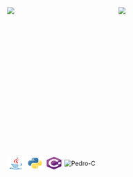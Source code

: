 <div style="display: flex; align-items: flex-start;">
  <img src="https://github-readme-stats.vercel.app/api?username=pedroors&theme=dark&show_icons=true&hide_border=true&count_private=true" width="400" style="margin-right: 10px; min-height: 300px; object-fit: contain;">
  <img src="https://github-readme-stats.vercel.app/api/top-langs/?username=pedroors&theme=dark&show_icons=true&hide_border=true&layout=compact&langs_count=8" width="400" style="min-height: 300px; object-fit: contain;">
</div>
  
  ##
  
<div style="display: inline_block"><br>
  <img align="center" alt="Pedro-CSS" height="30" width="40" src="https://raw.githubusercontent.com/devicons/devicon/master/icons/java/java-original.svg">
  <img align="center" alt="Pedro-CSS" height="30" width="40" src="https://raw.githubusercontent.com/devicons/devicon/master/icons/python/python-original.svg">
  <img align="center" alt="Pedro-CSS" height="30" width="40" src="https://raw.githubusercontent.com/devicons/devicon/master/icons/csharp/csharp-original.svg">
  <img align="center" alt="Pedro-C" height="30" width="40" src="https://cdn.jsdelivr.net/gh/devicons/devicon/icons/c/c-original.svg"> 
</div>
